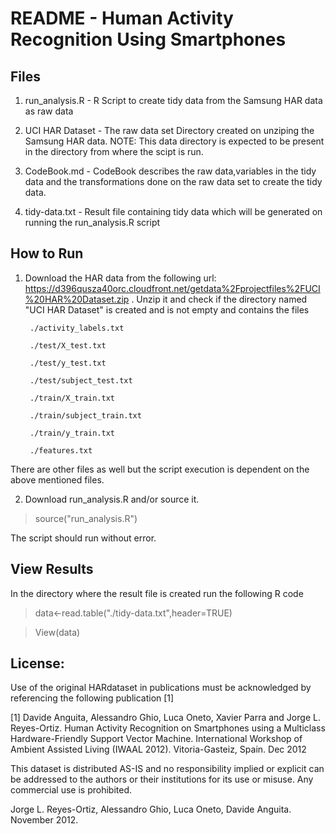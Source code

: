 README - Human Activity Recognition Using Smartphones
=========================================================

Files
--------------
1. run_analysis.R - R Script to create tidy data from the Samsung HAR data as raw data

2. UCI HAR Dataset - The raw data set Directory created on unziping the Samsung HAR data. NOTE: This data directory is expected to be present in the directory from where the scipt is run.

3. CodeBook.md  - CodeBook describes the raw data,variables in the tidy data and the transformations done on the raw data set to create the tidy data.

4. tidy-data.txt - Result file containing tidy data which will be generated on running the run_analysis.R script

How to Run
------------
1. Download the HAR data from the following url: https://d396qusza40orc.cloudfront.net/getdata%2Fprojectfiles%2FUCI%20HAR%20Dataset.zip . Unzip it and check if the directory named "UCI HAR Dataset" is created and is not empty and contains the files 

        ./activity_labels.txt
        
        ./test/X_test.txt
                
        ./test/y_test.txt
                
        ./test/subject_test.txt
                
        ./train/X_train.txt
                
        ./train/subject_train.txt
                
        ./train/y_train.txt
                
        ./features.txt

There are other files as well but the script execution is dependent on the above mentioned files.

2. Download run_analysis.R and/or source it.

> source("run_analysis.R")

The script should run without error.


View Results
-------------
In the directory where the result file is created run the following R code

>data<-read.table("./tidy-data.txt",header=TRUE)
        
>View(data)

License:
---------
Use of the original HARdataset in publications must be acknowledged by referencing the following publication [1] 

[1] Davide Anguita, Alessandro Ghio, Luca Oneto, Xavier Parra and Jorge L. Reyes-Ortiz. Human Activity Recognition on Smartphones using a Multiclass Hardware-Friendly Support Vector Machine. International Workshop of Ambient Assisted Living (IWAAL 2012). Vitoria-Gasteiz, Spain. Dec 2012

This dataset is distributed AS-IS and no responsibility implied or explicit can be addressed to the authors or their institutions for its use or misuse. Any commercial use is prohibited.

Jorge L. Reyes-Ortiz, Alessandro Ghio, Luca Oneto, Davide Anguita. November 2012.
